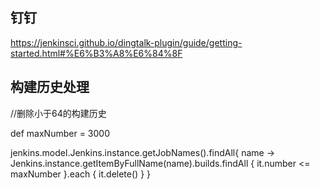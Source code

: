 ## 钉钉

https://jenkinsci.github.io/dingtalk-plugin/guide/getting-started.html#%E6%B3%A8%E6%84%8F

## 构建历史处理
//删除小于64的构建历史  
 
def maxNumber = 3000
 
jenkins.model.Jenkins.instance.getJobNames().findAll{ name -> Jenkins.instance.getItemByFullName(name).builds.findAll {
  it.number <= maxNumber
}.each {
  it.delete()
} }
